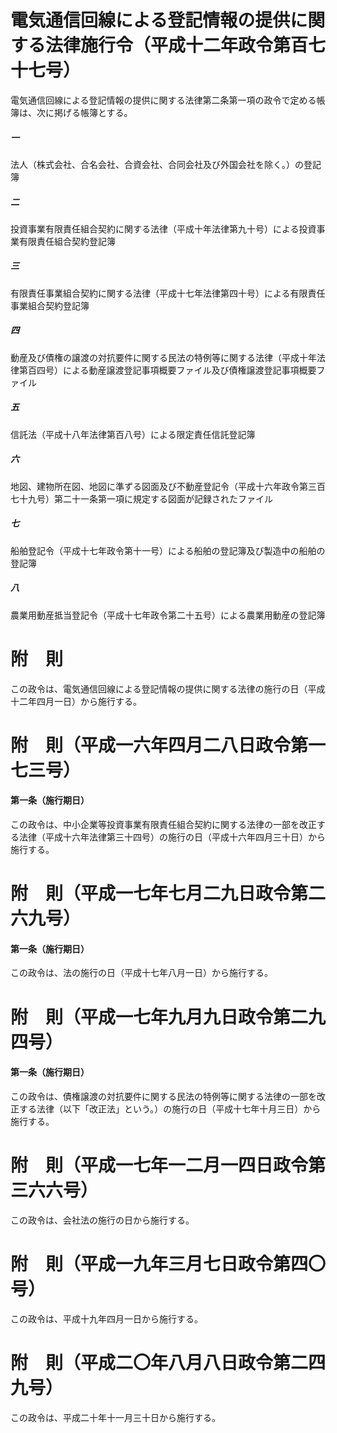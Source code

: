 # 電気通信回線による登記情報の提供に関する法律施行令（平成十二年政令第百七十七号）
電気通信回線による登記情報の提供に関する法律第二条第一項の政令で定める帳簿は、次に掲げる帳簿とする。
##### 一
法人（株式会社、合名会社、合資会社、合同会社及び外国会社を除く。）の登記簿
##### 二
投資事業有限責任組合契約に関する法律（平成十年法律第九十号）による投資事業有限責任組合契約登記簿
##### 三
有限責任事業組合契約に関する法律（平成十七年法律第四十号）による有限責任事業組合契約登記簿
##### 四
動産及び債権の譲渡の対抗要件に関する民法の特例等に関する法律（平成十年法律第百四号）による動産譲渡登記事項概要ファイル及び債権譲渡登記事項概要ファイル
##### 五
信託法（平成十八年法律第百八号）による限定責任信託登記簿
##### 六
地図、建物所在図、地図に準ずる図面及び不動産登記令（平成十六年政令第三百七十九号）第二十一条第一項に規定する図面が記録されたファイル
##### 七
船舶登記令（平成十七年政令第十一号）による船舶の登記簿及び製造中の船舶の登記簿
##### 八
農業用動産抵当登記令（平成十七年政令第二十五号）による農業用動産の登記簿
# 附　則
この政令は、電気通信回線による登記情報の提供に関する法律の施行の日（平成十二年四月一日）から施行する。
# 附　則（平成一六年四月二八日政令第一七三号）
#### 第一条（施行期日）
この政令は、中小企業等投資事業有限責任組合契約に関する法律の一部を改正する法律（平成十六年法律第三十四号）の施行の日（平成十六年四月三十日）から施行する。
# 附　則（平成一七年七月二九日政令第二六九号）
#### 第一条（施行期日）
この政令は、法の施行の日（平成十七年八月一日）から施行する。
# 附　則（平成一七年九月九日政令第二九四号）
#### 第一条（施行期日）
この政令は、債権譲渡の対抗要件に関する民法の特例等に関する法律の一部を改正する法律（以下「改正法」という。）の施行の日（平成十七年十月三日）から施行する。
# 附　則（平成一七年一二月一四日政令第三六六号）
この政令は、会社法の施行の日から施行する。
# 附　則（平成一九年三月七日政令第四〇号）
この政令は、平成十九年四月一日から施行する。
# 附　則（平成二〇年八月八日政令第二四九号）
この政令は、平成二十年十一月三十日から施行する。

